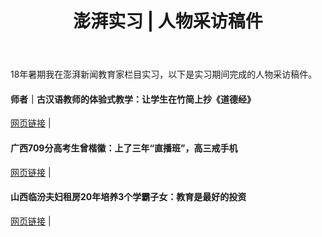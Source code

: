 ﻿---
layout: post
title: 澎湃实习 | 人物采访稿件
---
18年暑期我在澎湃新闻教育家栏目实习，以下是实习期间完成的人物采访稿件。

<!--more-->

#### 师者｜古汉语教师的体验式教学：让学生在竹简上抄《道德经》

[网页链接](https://www.thepaper.cn/newsDetail_forward_2224745) |

#### 广西709分高考生曾楷徽：上了三年“直播班”，高三戒手机

[网页链接](https://www.thepaper.cn/newsDetail_forward_2252122) |

#### 山西临汾夫妇租房20年培养3个学霸子女：教育是最好的投资

[网页链接](https://www.thepaper.cn/newsDetail_forward_2356601) |